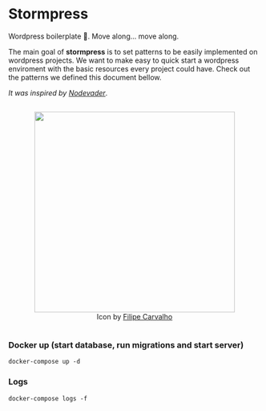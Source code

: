# Stormpress

Wordpress boilerplate 🚀. Move along... move along.

The main goal of **stormpress** is to set patterns to be easily implemented on wordpress projects. We want to make easy to quick start a wordpress enviroment with the basic resources every project could have. Check out the patterns we defined this document bellow.

*It was inspired by [Nodevader](https://github.com/stanleygomes/nodevader)*.

<p  align="center" style="padding:15px 0;">
	<img src="https://i.imgur.com/JAk2We8.png" width="400px" />
  <br />
  Icon by <a href="https://dribbble.com/creativeflip" target="_blank">Filipe Carvalho</a>
</p>

### Docker up (start database, run migrations and start server)

```
docker-compose up -d
```

### Logs

```
docker-compose logs -f
```
